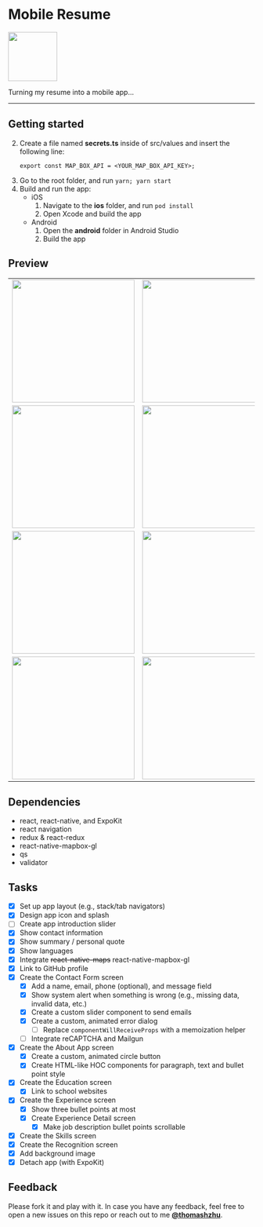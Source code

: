 # Mobile Resume
<img width="100" src="https://github.com/thomashzhu/mobile-resume/raw/master/assets/icon.png">

Turning my resume into a mobile app...

<hr />

## Getting started
2. Create a file named **secrets.ts** inside of src/values and insert the following line:
   ```
   export const MAP_BOX_API = <YOUR_MAP_BOX_API_KEY>;
   ```
3. Go to the root folder, and run `yarn; yarn start`
4. Build and run the app:
    - iOS
      1. Navigate to the **ios** folder, and run `pod install`
      2. Open Xcode and build the app
    - Android
      1. Open the **android** folder in Android Studio
      2. Build the app

## Preview
||||
|:-------------------------:|:-------------------------:|:-------------------------:|
|<img width="250" src="https://github.com/thomashzhu/mobile-resume/raw/master/assets/screenshots/00.PNG">|<img width="250" src="https://github.com/thomashzhu/mobile-resume/raw/master/assets/screenshots/01-01.PNG">|<img width="250" src="https://github.com/thomashzhu/mobile-resume/raw/master/assets/screenshots/01-02.PNG">|
|<img width="250" src="https://github.com/thomashzhu/mobile-resume/raw/master/assets/screenshots/01-03.PNG">|<img width="250" src="https://github.com/thomashzhu/mobile-resume/raw/master/assets/screenshots/01-04.PNG">|<img width="250" src="https://github.com/thomashzhu/mobile-resume/raw/master/assets/screenshots/01-05.PNG">|
|<img width="250" src="https://github.com/thomashzhu/mobile-resume/raw/master/assets/screenshots/02.PNG">|<img width="250" src="https://github.com/thomashzhu/mobile-resume/raw/master/assets/screenshots/03-01.PNG">|<img width="250" src="https://github.com/thomashzhu/mobile-resume/raw/master/assets/screenshots/03-02.PNG">|
|<img width="250" src="https://github.com/thomashzhu/mobile-resume/raw/master/assets/screenshots/04.PNG">|<img width="250" src="https://github.com/thomashzhu/mobile-resume/raw/master/assets/screenshots/05.PNG">||

## Dependencies
- react, react-native, and ExpoKit
- react navigation
- redux & react-redux
- react-native-mapbox-gl
- qs
- validator

## Tasks
- [x] Set up app layout (e.g., stack/tab navigators)
- [x] Design app icon and splash
- [ ] Create app introduction slider
- [x] Show contact information
- [x] Show summary / personal quote
- [x] Show languages
- [x] Integrate ~~react-native-maps~~ react-native-mapbox-gl
- [x] Link to GitHub profile
- [x] Create the Contact Form screen
  - [x] Add a name, email, phone (optional), and message field
  - [x] Show system alert when something is wrong (e.g., missing data, invalid data, etc.)
  - [x] Create a custom slider component to send emails
  - [x] Create a custom, animated error dialog
    - [ ] Replace `componentWillReceiveProps` with a memoization helper
  - [ ] Integrate reCAPTCHA and Mailgun
- [x] Create the About App screen
  - [x] Create a custom, animated circle button
  - [x] Create HTML-like HOC components for paragraph, text and bullet point style
- [x] Create the Education screen
  - [x] Link to school websites
- [x] Create the Experience screen
  - [x] Show three bullet points at most
  - [x] Create Experience Detail screen
    - [x] Make job description bullet points scrollable
- [x] Create the Skills screen
- [x] Create the Recognition screen
- [x] Add background image
- [x] Detach app (with ExpoKit)

## Feedback

Please fork it and play with it. In case you have any feedback, feel free to open a new issues on this repo or reach out to me [**@thomashzhu**](https://github.com/thomashzhu).

